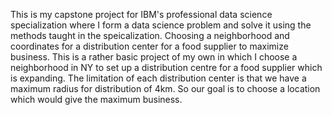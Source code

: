 This is my capstone project for IBM's professional data science specialization where I form a data science problem and solve it using the methods taught in the speicalization.
Choosing a neighborhood and coordinates for a distribution center for a food supplier to maximize business.
This is a rather basic project of my own in which I choose a neighborhood in NY to set up a distribution centre for a food supplier which is expanding. The limitation of each distribution center is that we have a maximum radius for distribution of 4km. So our goal is to choose a location which would give the maximum business.
